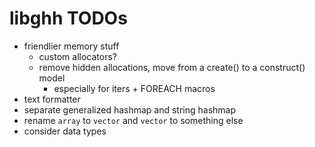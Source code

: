 # libghh TODOs

- friendlier memory stuff
  - custom allocators?
  - remove hidden allocations, move from a create() to a construct() model
    - especially for iters + FOREACH macros
- text formatter
- separate generalized hashmap and string hashmap
- rename `array` to `vector` and `vector` to something else
- consider data types
